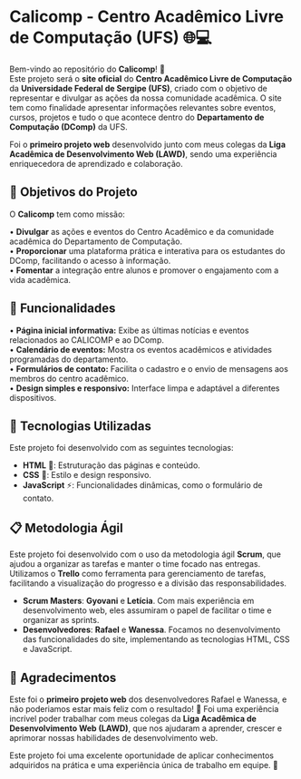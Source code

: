 # Calicomp - Centro Acadêmico Livre de Computação (UFS) 🌐💻

Bem-vindo ao repositório do **Calicomp**! 🚀  
Este projeto será o **site oficial** do **Centro Acadêmico Livre de Computação** da **Universidade Federal de Sergipe (UFS)**, criado com o objetivo de representar e divulgar as ações da nossa comunidade acadêmica. 
O site tem como finalidade apresentar informações relevantes sobre eventos, cursos, projetos e tudo o que acontece dentro do **Departamento de Computação (DComp)** da UFS.

Foi o **primeiro projeto web** desenvolvido junto com meus colegas da **Liga Acadêmica de Desenvolvimento Web (LAWD)**, sendo uma experiência enriquecedora de aprendizado e colaboração. 

## 🚀 Objetivos do Projeto

O **Calicomp** tem como missão:

• **Divulgar** as ações e eventos do Centro Acadêmico e da comunidade acadêmica do Departamento de Computação.  
• **Proporcionar** uma plataforma prática e interativa para os estudantes do DComp, facilitando o acesso à informação.  
• **Fomentar** a integração entre alunos e promover o engajamento com a vida acadêmica.

## 📝 Funcionalidades

• **Página inicial informativa:** Exibe as últimas notícias e eventos relacionados ao CALICOMP e ao DComp.  
• **Calendário de eventos:** Mostra os eventos acadêmicos e atividades programadas do departamento.  
• **Formulários de contato:** Facilita o cadastro e o envio de mensagens aos membros do centro acadêmico.  
• **Design simples e responsivo:** Interface limpa e adaptável a diferentes dispositivos.

## 🔧 Tecnologias Utilizadas

Este projeto foi desenvolvido com as seguintes tecnologias:

- **HTML** 📑: Estruturação das páginas e conteúdo.
- **CSS** 🎨: Estilo e design responsivo.
- **JavaScript** ⚡: Funcionalidades dinâmicas, como o formulário de contato.

## 📋 Metodologia Ágil

Este projeto foi desenvolvido com o uso da metodologia ágil **Scrum**, que ajudou a organizar as tarefas e manter o time focado nas entregas. 
Utilizamos o **Trello** como ferramenta para gerenciamento de tarefas, facilitando a visualização do progresso e a divisão das responsabilidades.

- **Scrum Masters**: **Gyovani** e **Letícia**. Com mais experiência em desenvolvimento web, eles assumiram o papel de facilitar o time e organizar as sprints.  
- **Desenvolvedores**: **Rafael** e **Wanessa**. Focamos no desenvolvimento das funcionalidades do site, implementando as tecnologias HTML, CSS e JavaScript.

## 🤝 Agradecimentos

Este foi o **primeiro projeto web** dos desenvolvedores Rafael e Wanessa, e não poderiamos estar mais feliz com o resultado! 🎉 
Foi uma experiência incrível poder trabalhar com meus colegas da **Liga Acadêmica de Desenvolvimento Web (LAWD)**, que nos ajudaram a aprender, crescer e aprimorar nossas habilidades de desenvolvimento web. 

Este projeto foi uma excelente oportunidade de aplicar conhecimentos adquiridos na prática e uma experiência única de trabalho em equipe. 🙏


